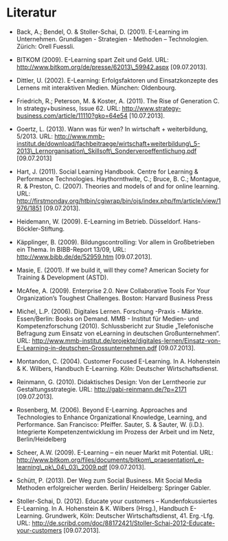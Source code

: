 # Literatur

- Back, A.; Bendel, O. &amp; Stoller-Schai, D. (2001). E-Learning im Unternehmen. Grundlagen - Strategien - Methoden – Technologien. Zürich: Orell Fuessli.

- BITKOM (2009). E-Learning spart Zeit und Geld. URL: http://www.bitkom.org/de/presse/62013\_59942.aspx \[09.07.2013].

- Dittler, U. (2002). E-Learning: Erfolgsfaktoren und Einsatzkonzepte des Lernens mit interaktiven Medien. München: Oldenbourg.

- Friedrich, R.; Peterson, M. &amp; Koster, A. (2011). The Rise of Generation C. In strategy+business, Issue 62. URL: http://www.strategy-business.com/article/11110?gko=64e54 \[10.07.2013].

- Goertz, L. (2013). Wann was für wen? In wirtschaft + weiterbildung, 5/2013. URL: http://www.mmb-institut.de/download/fachbeitraege/wirtschaft+weiterbildung\_5-2013\_Lernorganisation\_Skillsoft\_Sonderveroeffentlichung.pdf \[09.07.2013]

- Hart, J. (2011). Social Learning Handbook. Centre for Learning &amp; Performance Technologies. Haythornthwite, C.; Bruce, B. C.; Montague, R. &amp; Preston, C. (2007). Theories and models of and for online learning. URL: http://firstmonday.org/htbin/cgiwrap/bin/ojs/index.php/fm/article/view/1976/1851 \[09.07.2013].

- Heidemann, W. (2009). E-Learning im Betrieb. Düsseldorf. Hans-Böckler-Stiftung.

- Käpplinger, B. (2009). Bildungscontrolling: Vor allem in Großbetrieben ein Thema. In BIBB-Report 13/09, URL: http://www.bibb.de/de/52959.htm \[09.07.2013].

- Masie, E. (2001). If we build it, will they come? American Society for Training &amp; Development (ASTD).

- McAfee, A. (2009). Enterprise 2.0. New Collaborative Tools For Your Organization’s Toughest Challenges. Boston: Harvard Business Press

- Michel, L.P. (2006). Digitales Lernen. Forschung -Praxis - Märkte. Essen/Berlin: Books on Demand. MMB - Institut für Medien- und Kompetenzforschung (2010). Schlussbericht zur Studie „Telefonische Befragung zum Einsatz von eLearning in deutschen Großunternehmen“. URL: http://www.mmb-institut.de/projekte/digitales-lernen/Einsatz-von-E-Learning-in-deutschen-Grossunternehmen.pdf \[09.07.2013].

- Montandon, C. (2004). Customer Focused E-Learning. In A. Hohenstein &amp; K. Wilbers, Handbuch E-Learning. Köln: Deutscher Wirtschaftsdienst.

- Reinmann, G. (2010). Didaktisches Design: Von der Lerntheorie zur Gestaltungsstrategie. URL: http://gabi-reinmann.de/?p=2171 \[09.07.2013].

- Rosenberg, M. (2006). Beyond E-Learning. Approaches and Technologies to Enhance Organizational Knowledge, Learning, and Performance. San Francisco: Pfeiffer. Sauter, S. &amp; Sauter, W. (i.D.). Integrierte Kompetenzentwicklung im Prozess der Arbeit und im Netz, Berlin/Heidelberg

- Scheer, A.W. (2009). E-Learning – ein neuer Markt mit Potential. URL: http://www.bitkom.org/files/documents/bitkom\_praesentation\_e-learning\_pk\_04\_03\_2009.pdf \[09.07.2013].

- Schütt, P. (2013). Der Weg zum Social Business. Mit Social Media Methoden erfolgreicher werden. Berlin/ Heidelberg: Springer Gabler.

- Stoller-Schai, D. (2012). Educate your customers – Kundenfokussiertes E-Learning. In A. Hohenstein &amp; K. Wilbers (Hrsg.), Handbuch E-Learning. Grundwerk, Köln: Deutscher Wirtschaftsdienst, 41. Erg.-Lfg. URL: http://de.scribd.com/doc/88172421/Stoller-Schai-2012-Educate-your-customers \[09.07.2013].

